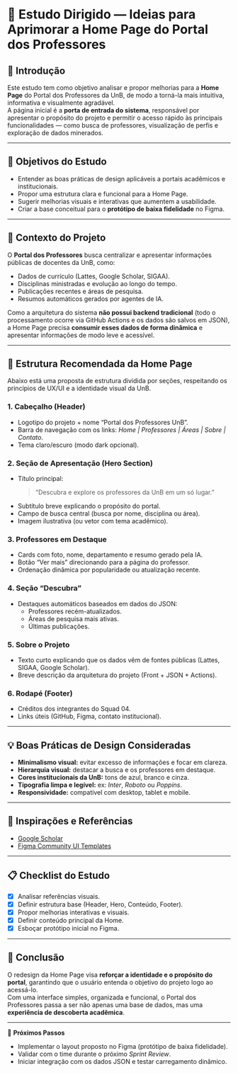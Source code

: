 # 📘 Estudo Dirigido — Ideias para Aprimorar a Home Page do Portal dos Professores

## 📖 Introdução
Este estudo tem como objetivo analisar e propor melhorias para a **Home Page** do Portal dos Professores da UnB, de modo a torná-la mais intuitiva, informativa e visualmente agradável.  
A página inicial é a **porta de entrada do sistema**, responsável por apresentar o propósito do projeto e permitir o acesso rápido às principais funcionalidades — como busca de professores, visualização de perfis e exploração de dados minerados.

---

## 🎯 Objetivos do Estudo
- Entender as boas práticas de design aplicáveis a portais acadêmicos e institucionais.  
- Propor uma estrutura clara e funcional para a Home Page.  
- Sugerir melhorias visuais e interativas que aumentem a usabilidade.  
- Criar a base conceitual para o **protótipo de baixa fidelidade** no Figma.  

---

## 🧭 Contexto do Projeto
O **Portal dos Professores** busca centralizar e apresentar informações públicas de docentes da UnB, como:
- Dados de currículo (Lattes, Google Scholar, SIGAA).  
- Disciplinas ministradas e evolução ao longo do tempo.  
- Publicações recentes e áreas de pesquisa.  
- Resumos automáticos gerados por agentes de IA.  

Como a arquitetura do sistema **não possui backend tradicional** (todo o processamento ocorre via GitHub Actions e os dados são salvos em JSON), a Home Page precisa **consumir esses dados de forma dinâmica** e apresentar informações de modo leve e acessível.

---

## 🧩 Estrutura Recomendada da Home Page
Abaixo está uma proposta de estrutura dividida por seções, respeitando os princípios de UX/UI e a identidade visual da UnB.

### 1. Cabeçalho (Header)
- Logotipo do projeto + nome “Portal dos Professores UnB”.  
- Barra de navegação com os links: *Home | Professores | Áreas | Sobre | Contato*.  
- Tema claro/escuro (modo dark opcional).  

### 2. Seção de Apresentação (Hero Section)
- Título principal:  
  > “Descubra e explore os professores da UnB em um só lugar.”  
- Subtítulo breve explicando o propósito do portal.  
- Campo de busca central (busca por nome, disciplina ou área).  
- Imagem ilustrativa (ou vetor com tema acadêmico).  

### 3. Professores em Destaque
- Cards com foto, nome, departamento e resumo gerado pela IA.  
- Botão “Ver mais” direcionando para a página do professor.  
- Ordenação dinâmica por popularidade ou atualização recente.  

### 4. Seção “Descubra”
- Destaques automáticos baseados em dados do JSON:  
  - Professores recém-atualizados.  
  - Áreas de pesquisa mais ativas.  
  - Últimas publicações.  

### 5. Sobre o Projeto
- Texto curto explicando que os dados vêm de fontes públicas (Lattes, SIGAA, Google Scholar).  
- Breve descrição da arquitetura do projeto (Front + JSON + Actions).  

### 6. Rodapé (Footer)
- Créditos dos integrantes do Squad 04.  
- Links úteis (GitHub, Figma, contato institucional).  

---

## 💡 Boas Práticas de Design Consideradas
- **Minimalismo visual:** evitar excesso de informações e focar em clareza.  
- **Hierarquia visual:** destacar a busca e os professores em destaque.  
- **Cores institucionais da UnB:** tons de azul, branco e cinza.  
- **Tipografia limpa e legível:** ex: *Inter*, *Roboto* ou *Poppins*.  
- **Responsividade:** compatível com desktop, tablet e mobile.  

---

## 🧠 Inspirações e Referências
- [Google Scholar](https://scholar.google.com/)  
- [Figma Community UI Templates](https://www.figma.com/community/)  

---

## 📋 Checklist do Estudo
- [x] Analisar referências visuais.  
- [x] Definir estrutura base (Header, Hero, Conteúdo, Footer).  
- [x] Propor melhorias interativas e visuais.  
- [x] Definir conteúdo principal da Home.  
- [x] Esboçar protótipo inicial no Figma.  

---

## 🧾 Conclusão
O redesign da Home Page visa **reforçar a identidade e o propósito do portal**, garantindo que o usuário entenda o objetivo do projeto logo ao acessá-lo.  
Com uma interface simples, organizada e funcional, o Portal dos Professores passa a ser não apenas uma base de dados, mas uma **experiência de descoberta acadêmica**.

---

📎 **Próximos Passos**
- Implementar o layout proposto no Figma (protótipo de baixa fidelidade).  
- Validar com o time durante o próximo *Sprint Review*.  
- Iniciar integração com os dados JSON e testar carregamento dinâmico.  
